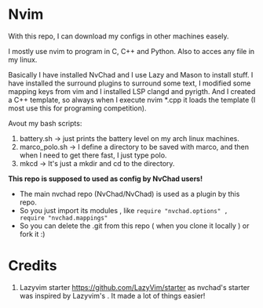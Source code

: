 # Nvim
With this repo, I can download my configs in other machines easely.

I mostly use nvim to program in C, C++ and Python. Also to acces any file in my linux.

Basically I have installed NvChad and I use Lazy and Mason to install stuff. I have installed the surround plugins to surround some text, I modified some mapping keys from vim and I installed LSP clangd and pyrigth. And I created a C++ template, so always when I execute nvim *.cpp it loads the template (I most use this for programing competition).

Avout my bash scripts:
1. battery.sh -> just prints the battery level on my arch linux machines.
2. marco_polo.sh -> I define a directory to be saved with marco, and then when I need to get there fast, I just type polo.
3. mkcd -> It's just a mkdir and cd to the directory.

**This repo is supposed to used as config by NvChad users!**

- The main nvchad repo (NvChad/NvChad) is used as a plugin by this repo.
- So you just import its modules , like `require "nvchad.options" , require "nvchad.mappings"`
- So you can delete the .git from this repo ( when you clone it locally ) or fork it :)

# Credits

1) Lazyvim starter https://github.com/LazyVim/starter as nvchad's starter was inspired by Lazyvim's . It made a lot of things easier!
